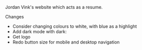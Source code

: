 Jordan Vink's website which acts as a resume.

Changes
- Consider changing colours to white, with blue as a highlight
- Add dark mode with dark:
- Get logo
- Redo button size for mobile and desktop navigation
